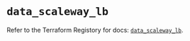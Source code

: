 # `data_scaleway_lb`

Refer to the Terraform Registory for docs: [`data_scaleway_lb`](https://www.terraform.io/docs/providers/scaleway/d/lb).
